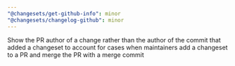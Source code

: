 ```yaml
---
"@changesets/get-github-info": minor
"@changesets/changelog-github": minor
---
```


Show the PR author of a change rather than the author of the commit that added a changeset to account for cases when maintainers add a changeset to a PR and merge the PR with a merge commit
